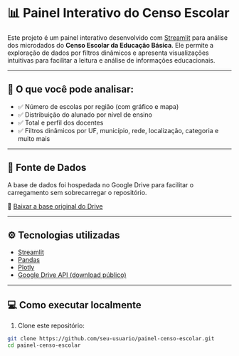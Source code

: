 # 📊 Painel Interativo do Censo Escolar

Este projeto é um painel interativo desenvolvido com [Streamlit](https://streamlit.io/) para análise dos microdados do **Censo Escolar da Educação Básica**. Ele permite a exploração de dados por filtros dinâmicos e apresenta visualizações intuitivas para facilitar a leitura e análise de informações educacionais.

---


## 🧠 O que você pode analisar:

- ✅ Número de escolas por região (com gráfico e mapa)
- ✅ Distribuição do alunado por nível de ensino
- ✅ Total e perfil dos docentes
- ✅ Filtros dinâmicos por UF, município, rede, localização, categoria e muito mais

---

## 📂 Fonte de Dados

A base de dados foi hospedada no Google Drive para facilitar o carregamento sem sobrecarregar o repositório.

🔗 [Baixar a base original do Drive](https://drive.google.com/file/d/1woHyHi0mQ9r-r1MaVziNq5ZW-PoQ1xjl/view?usp=sharing)

---

## ⚙️ Tecnologias utilizadas

- [Streamlit](https://streamlit.io/)
- [Pandas](https://pandas.pydata.org/)
- [Plotly](https://plotly.com/python/)
- [Google Drive API (download público)](https://drive.google.com/)

---

## 💻 Como executar localmente

1. Clone este repositório:

```bash
git clone https://github.com/seu-usuario/painel-censo-escolar.git
cd painel-censo-escolar
